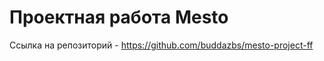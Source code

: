 # Проектная работа Mesto

Ссылка на репозиторий - https://github.com/buddazbs/mesto-project-ff <br>
